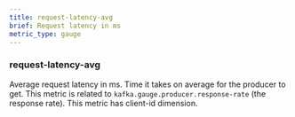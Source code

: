 ```yaml
---
title: request-latency-avg
brief: Request latency in ms
metric_type: gauge
---
```


### request-latency-avg

Average request latency in ms. Time it takes on average for the producer to get. This metric is related to `kafka.gauge.producer.response-rate` (the response rate). This metric has client-id dimension.
